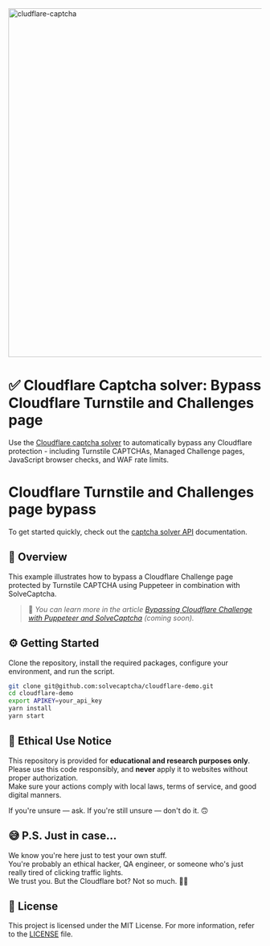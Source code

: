 <img width="692" alt="cludflare-captcha" src="https://github.com/user-attachments/assets/db0b41fa-d52d-4653-84f8-2f3463ccea36" />

# ✅ Cloudflare Сaptcha solver: Bypass Cloudflare Turnstile and Challenges page

Use the [Cloudflare captcha solver](https://solvecaptcha.com/captcha-solver/cloudflare-captcha-solver-bypass) to automatically bypass any Cloudflare protection - including Turnstile CAPTCHAs, Managed Challenge pages, JavaScript browser checks, and WAF rate limits.

# Cloudflare Turnstile and Challenges page bypass
To get started quickly, check out the [captcha solver API](https://solvecaptcha.com/captcha-solver-api) documentation.
## 📖 Overview

This example illustrates how to bypass a Cloudflare Challenge page protected by Turnstile CAPTCHA using Puppeteer in combination with SolveCaptcha.

> 📄 *You can learn more in the article [Bypassing Cloudflare Challenge with Puppeteer and SolveCaptcha](https://solvecaptcha.com/blog/bypassing-cloudflare-challenge-with-puppeteer-and-solvecaptcha) (coming soon).*

## ⚙️ Getting Started

Clone the repository, install the required packages, configure your environment, and run the script.

```bash
git clone git@github.com:solvecaptcha/cloudflare-demo.git
cd cloudflare-demo
export APIKEY=your_api_key
yarn install
yarn start
```

## 📜 Ethical Use Notice

This repository is provided for **educational and research purposes only**.  
Please use this code responsibly, and **never** apply it to websites without proper authorization.  
Make sure your actions comply with local laws, terms of service, and good digital manners.

If you're unsure — ask. If you're still unsure — don't do it. 🙃

## 😅 P.S. Just in case...

We know you're here just to test your own stuff.  
You're probably an ethical hacker, QA engineer, or someone who's just really tired of clicking traffic lights.  
We trust you. But the Cloudflare bot? Not so much. 🤖💥

## 📄 License

This project is licensed under the MIT License. For more information, refer to the [LICENSE](./LICENSE) file.
